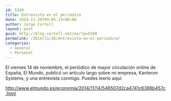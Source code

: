 ```yaml
---
id: 5348
title: Entrevista en el periódico
date: 2014-11-26T09:05:13+00:00
author: Jorge Cortell
layout: post
guid: http://blog.cortell.net/es/?p=5348
permalink: /2014/11/26/entrevista-en-el-periodico/
categories:
  - General
  - Personal
---
```

El viernes 14 de noviembre, el periódico de mayor circulación online de España, El Mundo, publicó un artículo largo sobre mi empresa, Kanteron Systems, y una entrevista conmigo. Puedes leerlo aquí:
  
<a href="http://www.elmundo.es/economia/2014/11/14/546507d2ca4741c6398b457c.html" title="http://www.elmundo.es/economia/2014/11/14/546507d2ca4741c6398b457c.html" target="_blank">http://www.elmundo.es/economia/2014/11/14/546507d2ca4741c6398b457c.html</a>